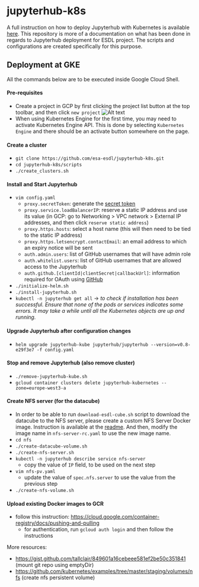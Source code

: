 # jupyterhub-k8s

A full instruction on how to deploy Jupyterhub with Kubernetes is available [here](https://zero-to-jupyterhub-with-kubernetes.readthedocs.io/en/latest/index.html). This repository is more of a documentation on what has been done in regards to Jupyterhub deployment for ESDL project. The scripts and configurations are created specifically for this purpose. 

## Deployment at GKE

All the commands below are to be executed inside Google Cloud Shell. 

#### Pre-requisites
* Create a project in GCP by first clicking the project list button at the top toolbar, and then click `new project`
  ![Alt text](docs/gcp-create-project.png?raw=true "Create a new project in GCP")
* When using Kubernetes Engine for the first time, you may need to activate Kubernetes Engine API. This is done by selecting `Kubernetes Engine` and there should be an activate button somewhere on the page.

#### Create a cluster
* `git clone https://github.com/esa-esdl/jupyterhub-k8s.git`
* `cd jupyterhub-k8s/scripts`
* `./create_clusters.sh`

#### Install and Start Jupyterhub
* `vim config.yaml`
  * `proxy.secretToken`: generate the [secret token](https://zero-to-jupyterhub.readthedocs.io/en/latest/reference.html?highlight=secrettoken#proxy-secrettoken)
  * `proxy.service.loadBalancerIP`: reserve a static IP address and use its value (in GCP: go to Networking > VPC network > External IP addresses, and then click `reserve static address`)
  * `proxy.https.hosts`: select a host name (this will then need to be tied to the static IP address)
  * `proxy.https.letsencrypt.contactEmail`: an email address to which an expiry notice will be sent
  * `auth.admin.users`: list of GitHub usernames that will have admin role
  * `auth.whitelist.users`: list of GitHub usernames that are allowed access to the Jupyterhub
  * `auth.github.[clientId|clientSecret|callbackUrl]`: information required for OAuth using [GitHub](https://zero-to-jupyterhub.readthedocs.io/en/latest/authentication.html?highlight=github#github)
* `./initialize-helm.sh`
* `./install-jupyterhub.sh`
* `kubectl -n jupyterhub get all` -> _to check if installation has been successful. Ensure that none of the pods or services indicates some errors. It may take a while until all the Kubernetes objects are up and running._

#### Upgrade Jupyterhub after configuration changes
* `helm upgrade jupyterhub-kube jupyterhub/jupyterhub --version=v0.8-e29f3e7 -f config.yaml`
	
#### Stop and remove Jupyterhub (also remove cluster)
* `./remove-jupyterhub-kube.sh`
* `gcloud container clusters delete jupyterhub-kubernetes --zone=europe-west3-a`
	
#### Create NFS server (for the datacube)
* In order to be able to run `download-esdl-cube.sh` script to download the datacube to the NFS server, please create a custom NFS Server Docker image. Instruction is available at the [readme](https://github.com/esa-esdl/jupyterhub-k8s/blob/master/scripts/nfs/nfs-wget/README.md). And then, modify the image name in `nfs-server-rc.yaml` to use the new image name. 
* `cd nfs`
* `./create-datacube-volume.sh`
* `./create-nfs-server.sh`
* `kubectl -n jupyterhub describe service nfs-server`
  * copy the value of `IP` field, to be used on the next step
* `vim nfs-pv.yaml`
  * update the value of `spec.nfs.server` to use the value from the previous step
* `./create-nfs-volume.sh`
	
#### Upload existing Docker images to GCR
* follow this instruction: https://cloud.google.com/container-registry/docs/pushing-and-pulling
  * for authentication, run `gcloud auth login` and then follow the instructions
	
More resources:
* https://gist.github.com/tallclair/849601a16cebeee581ef2be50c351841 (mount git repo using emptyDir)
* https://github.com/kubernetes/examples/tree/master/staging/volumes/nfs (create nfs persistent volume)
